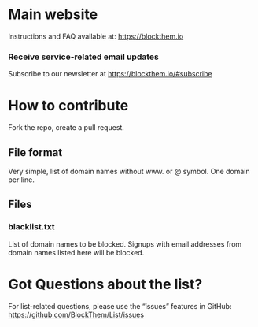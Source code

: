# Main website
Instructions and FAQ available at:
https://blockthem.io

### Receive service-related email updates
Subscribe to our newsletter at https://blockthem.io/#subscribe

# How to contribute
Fork the repo, create a pull request.

## File format
Very simple, list of domain names without www. or @ symbol.
One domain per line.

## Files
### blacklist.txt
List of domain names to be blocked. Signups with email addresses from domain names listed here will be blocked.

# Got Questions about the list?
For list-related questions, please use the “issues” features in GitHub: https://github.com/BlockThem/List/issues
